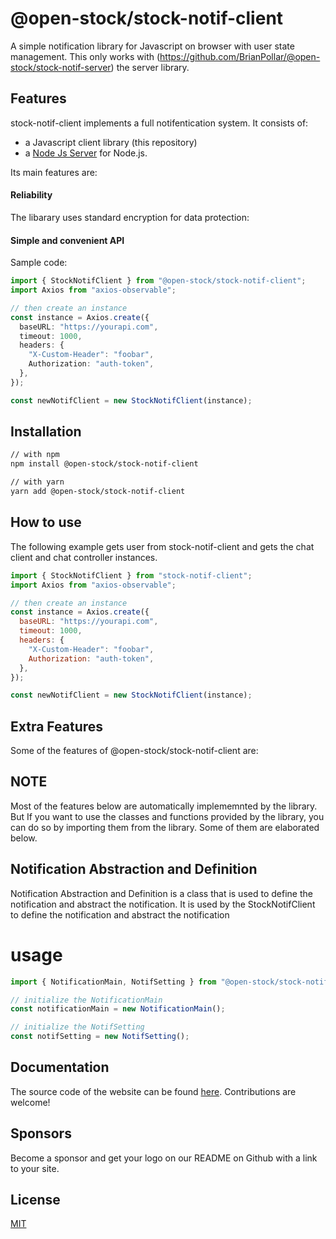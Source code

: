 # @open-stock/stock-notif-client

A simple notification library for Javascript on browser with user state management.
This only works with (https://github.com/BrianPollar/@open-stock/stock-notif-server) the server library.

## Features

stock-notif-client implements a full notifentication system. It consists of:

- a Javascript client library (this repository)
- a [Node Js Server](https://github.com/BrianPollar/@open-stock/stock-notif-server) for Node.js.

Its main features are:

#### Reliability

The libarary uses standard encryption for data protection:

#### Simple and convenient API

Sample code:

```ts
import { StockNotifClient } from "@open-stock/stock-notif-client";
import Axios from "axios-observable";

// then create an instance
const instance = Axios.create({
  baseURL: "https://yourapi.com",
  timeout: 1000,
  headers: {
    "X-Custom-Header": "foobar",
    Authorization: "auth-token",
  },
});

const newNotifClient = new StockNotifClient(instance);
```

## Installation

```bash
// with npm
npm install @open-stock/stock-notif-client

// with yarn
yarn add @open-stock/stock-notif-client
```

## How to use

The following example gets user from stock-notif-client and gets the chat client and chat controller instances.

```js
import { StockNotifClient } from "stock-notif-client";
import Axios from "axios-observable";

// then create an instance
const instance = Axios.create({
  baseURL: "https://yourapi.com",
  timeout: 1000,
  headers: {
    "X-Custom-Header": "foobar",
    Authorization: "auth-token",
  },
});

const newNotifClient = new StockNotifClient(instance);
```

## Extra Features
Some of the features of @open-stock/stock-notif-client are:

## NOTE
Most of the features below are automatically implememnted by the library. But If you want to use the classes and functions provided by the library, you can do so by importing them from the library.
Some of them are elaborated below.

## Notification Abstraction and Definition
Notification Abstraction and Definition is a class that is used to define the notification and abstract the notification. It is used by the StockNotifClient to define the notification and abstract the notification

# usage
  ```ts
import { NotificationMain, NotifSetting } from "@open-stock/stock-notif-client";

// initialize the NotificationMain
const notificationMain = new NotificationMain();

// initialize the NotifSetting
const notifSetting = new NotifSetting();
```

## Documentation

The source code of the website can be found [here](https://github.com/BrianPollar/@open-stock/stock-notif-client). Contributions are welcome!

## Sponsors

Become a sponsor and get your logo on our README on Github with a link to your site.

## License

[MIT](LICENSE)
